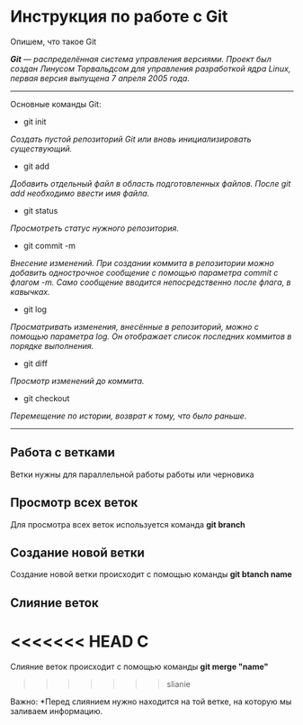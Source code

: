 # Инструкция по работе с Git

Опишем, что такое Git



*__Git__ — распределённая система управления версиями. Проект был создан Линусом Торвальдсом для управления разработкой ядра Linux, первая версия выпущена 7 апреля 2005 года.*

****
  Основные команды Git:


* git init

*Создать пустой репозиторий Git или вновь инициализировать существующий.*

* git add

*Добавить отдельный файл в область подготовленных файлов. После git add необходимо ввести имя файла.*

* git status

*Просмотреть статус нужного репозитория.*

* git commit -m

*Внесение изменений. При создании коммита в репозитории можно добавить однострочное сообщение с помощью параметра commit с флагом -m. Само сообщение вводится непосредственно после флага, в кавычках.*

* git log

*Просматривать изменения, внесённые в репозиторий, можно с помощью параметра log. Он отображает список последних коммитов в порядке выполнения.*

* git diff

*Просмотр изменений до коммита.*

* git checkout 

*Перемещение по истории, возврат к тому, что было раньше.*




____
## Работа с ветками ##

Ветки нужны для параллельной работы работы или черновика

## Просмотр всех веток ##

Для просмотра всех веток используется команда **git branch**

## Создание новой ветки ##

Создание новой ветки происходит с помощью команды __git btanch name__


## Слияние веток ##
<<<<<<< HEAD
 C
=======

Слияние веток происходит с помощью команды __git merge "name"__
>>>>>>> slianie

Важно: *Перед слиянием нужно находится на той ветке, на которую мы заливаем информацию.

